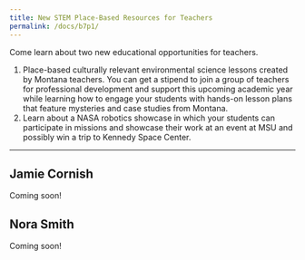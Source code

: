 ```yaml
---
title: New STEM Place-Based Resources for Teachers
permalink: /docs/b7p1/
---
```


Come learn about two new educational opportunities for teachers. 

1. Place-based culturally relevant environmental science lessons created by Montana teachers. You can get a stipend to join a group of teachers for professional development and support this upcoming academic year while learning how to engage your students with hands-on lesson plans that feature mysteries and case studies from Montana. 
2. Learn about a NASA robotics showcase in which your students can participate in missions and showcase their work at an event at MSU and possibly win a trip to Kennedy Space Center. 

***

## Jamie Cornish

Coming soon!

## Nora Smith

Coming soon!